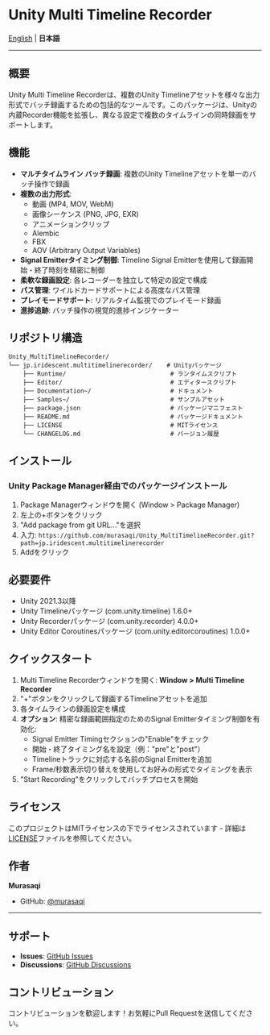 # Unity Multi Timeline Recorder

[English](README.md) | **日本語**

---

## 概要

Unity Multi Timeline Recorderは、複数のUnity Timelineアセットを様々な出力形式でバッチ録画するための包括的なツールです。このパッケージは、Unityの内蔵Recorder機能を拡張し、異なる設定で複数のタイムラインの同時録画をサポートします。

## 機能

- **マルチタイムライン バッチ録画**: 複数のUnity Timelineアセットを単一のバッチ操作で録画
- **複数の出力形式**: 
  - 動画 (MP4, MOV, WebM)
  - 画像シーケンス (PNG, JPG, EXR)
  - アニメーションクリップ
  - Alembic
  - FBX
  - AOV (Arbitrary Output Variables)
- **Signal Emitterタイミング制御**: Timeline Signal Emitterを使用して録画開始・終了時刻を精密に制御
- **柔軟な録画設定**: 各レコーダーを独立して特定の設定で構成
- **パス管理**: ワイルドカードサポートによる高度なパス管理
- **プレイモードサポート**: リアルタイム監視でのプレイモード録画
- **進捗追跡**: バッチ操作の視覚的進捗インジケーター

## リポジトリ構造

```
Unity_MultiTimelineRecorder/
└── jp.iridescent.multitimelinerecorder/    # Unityパッケージ
    ├── Runtime/                             # ランタイムスクリプト
    ├── Editor/                              # エディタースクリプト
    ├── Documentation~/                      # ドキュメント
    ├── Samples~/                            # サンプルアセット
    ├── package.json                         # パッケージマニフェスト
    ├── README.md                            # パッケージドキュメント
    ├── LICENSE                              # MITライセンス
    └── CHANGELOG.md                         # バージョン履歴
```

## インストール

### Unity Package Manager経由でのパッケージインストール

1. Package Managerウィンドウを開く (Window > Package Manager)
2. 左上の+ボタンをクリック
3. "Add package from git URL..."を選択
4. 入力: `https://github.com/murasaqi/Unity_MultiTimelineRecorder.git?path=jp.iridescent.multitimelinerecorder`
5. Addをクリック


## 必要要件

- Unity 2021.3以降
- Unity Timelineパッケージ (com.unity.timeline) 1.6.0+
- Unity Recorderパッケージ (com.unity.recorder) 4.0.0+
- Unity Editor Coroutinesパッケージ (com.unity.editorcoroutines) 1.0.0+

## クイックスタート

1. Multi Timeline Recorderウィンドウを開く: **Window > Multi Timeline Recorder**
2. "+"ボタンをクリックして録画するTimelineアセットを追加
3. 各タイムラインの録画設定を構成
4. **オプション**: 精密な録画範囲指定のためのSignal Emitterタイミング制御を有効化:
   - Signal Emitter Timingセクションの"Enable"をチェック
   - 開始・終了タイミング名を設定（例："pre"と"post"）
   - Timelineトラックに対応する名前のSignal Emitterを追加
   - Frame/秒数表示切り替えを使用してお好みの形式でタイミングを表示
5. "Start Recording"をクリックしてバッチプロセスを開始

## ライセンス

このプロジェクトはMITライセンスの下でライセンスされています - 詳細は[LICENSE](jp.iridescent.multitimelinerecorder/LICENSE)ファイルを参照してください。

## 作者

**Murasaqi**
- GitHub: [@murasaqi](https://github.com/murasaqi)

---

## サポート

- **Issues**: [GitHub Issues](https://github.com/murasaqi/Unity_MultiTimelineRecorder/issues)
- **Discussions**: [GitHub Discussions](https://github.com/murasaqi/Unity_MultiTimelineRecorder/discussions)

## コントリビューション

コントリビューションを歓迎します！お気軽にPull Requestを送信してください。